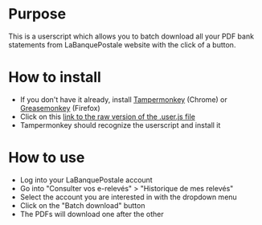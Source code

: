 # Purpose

This is a userscript which allows you to batch download all your PDF bank statements from LaBanquePostale website with the click of a button.

# How to install

* If you don't have it already, install [Tampermonkey](https://tampermonkey.net/) (Chrome) or [Greasemonkey](https://addons.mozilla.org/en-US/firefox/addon/greasemonkey/) (Firefox)
* Click on this [link to the raw version of the .user.js file](https://github.com/lwouis/LaBanquePostaleBatchPdfDownloader/raw/master/LaBanquePostaleBatchPdfDownloader.user.js)
* Tampermonkey should recognize the userscript and install it

# How to use

* Log into your LaBanquePostale account
* Go into "Consulter vos e-relevés" > "Historique de mes relevés"
* Select the account you are interested in with the dropdown menu
* Click on the "Batch download" button
* The PDFs will download one after the other